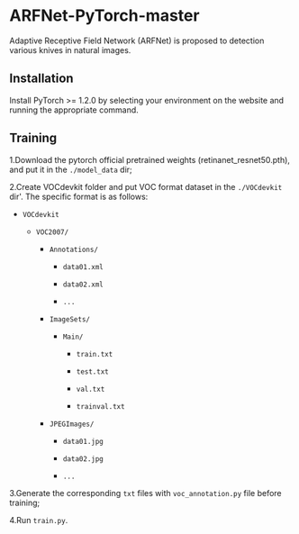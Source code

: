 # ARFNet-PyTorch-master

Adaptive Receptive Field Network (ARFNet) is proposed to detection various knives in natural images. 



## Installation

Install PyTorch >= 1.2.0 by selecting your environment on the website and running the appropriate command.



## Training

1.Download the pytorch official pretrained weights (retinanet_resnet50.pth), and put it in the `./model_data` dir;<br>

2.Create VOCdevkit folder and put VOC format dataset in the `./VOCdevkit` dir'. The specific format is as follows:<br>

- `VOCdevkit`

  - `VOC2007/`

      - `Annotations/`

          - `data01.xml`

          - `data02.xml`

          - `...`

      - `ImageSets/`

          - `Main/`

              - `train.txt`

              - `test.txt`

              - `val.txt`

              - `trainval.txt`

      - `JPEGImages/`

          - `data01.jpg`

          - `data02.jpg`

          - `...`

3.Generate the corresponding `txt` files with `voc_annotation.py` file before training;<br>

4.Run `train.py`.

